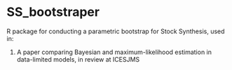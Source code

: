 # SS_bootstraper
R package for conducting a parametric bootstrap for Stock Synthesis, used in:

1. A paper comparing Bayesian and maximum-likelihood estimation in data-limited models, in review at ICESJMS
